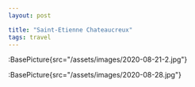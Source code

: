 ```yaml
---
layout: post

title: "Saint-Etienne Chateaucreux"
tags: travel
---
```


:BasePicture{src="/assets/images/2020-08-21-2.jpg"}

:BasePicture{src="/assets/images/2020-08-28.jpg"}

<!--more-->

